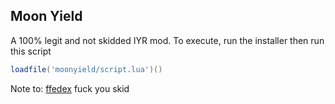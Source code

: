 ## Moon Yield

A 100% legit and not skidded IYR mod.
To execute, run the installer then run this script
```lua
loadfile('moonyield/script.lua')()
```









Note to: [ffedex](https://github.com/ffedex) fuck you skid
